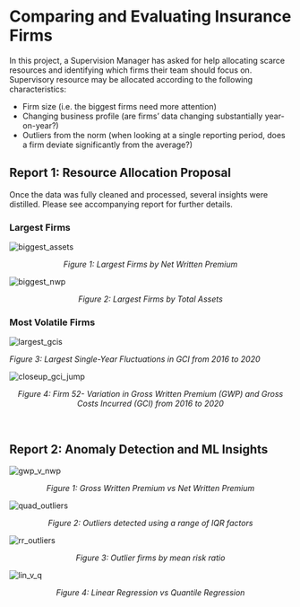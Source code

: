 # Comparing and Evaluating Insurance Firms

In this project, a Supervision Manager has asked for help allocating scarce resources and identifying which firms their team should focus on. Supervisory resource may be allocated according to the following 
characteristics:

- Firm size (i.e. the biggest firms need more attention)   
- Changing business profile (are firms’ data changing substantially year-on-year?)   
- Outliers from the norm (when looking at a single reporting period, does a firm deviate 
significantly from the average?)

## Report 1: Resource Allocation Proposal
Once the data was fully cleaned and processed, several insights were distilled. Please see accompanying report for further details.
### Largest Firms

![biggest_assets](https://github.com/frostyrez/DS_Projects/assets/123249055/8a875dbf-8100-4510-b9f9-7b8f49056972)
<p align="center">
<i> Figure 1: Largest Firms by Net Written Premium </i>
</p>

![biggest_nwp](https://github.com/frostyrez/DS_Projects/assets/123249055/b6c66cd9-8606-45e5-af67-30be85b2255d)
<p align="center">
<i> Figure 2: Largest Firms by Total Assets </i>
</p>

### Most Volatile Firms

![largest_gcis](https://github.com/frostyrez/DS_Projects/assets/123249055/56e366fc-0f8d-4cd3-b0cf-5f364be800ff)
</p>
<i> Figure 3: Largest Single-Year Fluctuations in GCI from 2016 to 2020 </i>
</p>

![closeup_gci_jump](https://github.com/frostyrez/DS_Projects/assets/123249055/dfb6d3f1-747f-4236-b2a6-d10ecfe26906)
<p align="center">
<i> Figure 4: Firm 52- Variation in Gross Written Premium (GWP) and Gross Costs
Incurred (GCI) from 2016 to 2020 </i>
</p>

<br>

## Report 2: Anomaly Detection and ML Insights

![gwp_v_nwp](https://github.com/frostyrez/DS_Projects/assets/123249055/b3c32636-9ba1-46f0-8a5e-0fe9d0bfae15)
<p align="center">
<i> Figure 1: Gross Written Premium vs Net Written Premium </i>
</p>

![quad_outliers](https://github.com/frostyrez/DS_Projects/assets/123249055/9b95c995-dc82-44ff-861d-b8ba2e2cb232)
<p align="center">
<i> Figure 2: Outliers detected using a range of IQR factors </i>
</p>

![rr_outliers](https://github.com/frostyrez/DS_Projects/assets/123249055/099ebefc-1f85-42ae-a82e-2f078b6e2e6a)
<p align="center">
<i> Figure 3: Outlier firms by mean risk ratio </i>
</p>

![lin_v_q](https://github.com/frostyrez/DS_Projects/assets/123249055/85455f79-84d9-49c0-83cc-e4111dd93e5c)
<p align="center">
<i> Figure 4: Linear Regression vs Quantile Regression </i>
</p>
